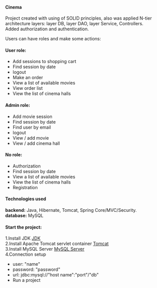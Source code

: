
#### Cinema

Project created with using of SOLID principles, also was applied N-tier architecture layers: layer  DB, layer  DAO, layer  Service, Controllers. <br>
Added authorization and authentication.

Users can have roles and make some actions: <br>

#### User role: <br>
- Add sessions to shopping cart
- Find session by date
- logout
- Make an order
- View a list of available movies
- View order list
- View the list of cinema halls

#### Admin role: <br>
- Add movie session
- Find session by date
- Find user by email
- logout
- View / add movie
- View / add cinema hall

#### No role: <br>
- Authorization
- Find session by date
- View a list of available movies
- View the list of cinema halls
- Registration

#### Technologies used <br>
**backend:** Java, Hibernate, Tomcat, Spring Core/MVC/Security. <br>
**database:** MySQL<br>

#### Start the project: <br>
1.Install JDK [JDK](https://www.oracle.com/java/technologies/javase-downloads.html, "Download JDK") <br>
2.Install Apache Tomcat servlet container [Tomcat](https://tomcat.apache.org/download-90.cgi, "Download Tomcat") <br>
3.Install MySQL Server [MySQL Server](https://dev.mysql.com/downloads/) <br>
4.Connection setup
+ user: "name"
+ password: "password"
+ url: jdbc:mysql://"host name":"port"/"db"
+ Run a project
